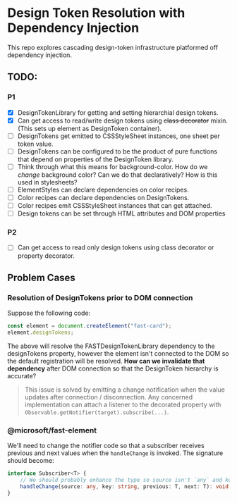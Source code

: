 # Design Token Resolution with Dependency Injection
This repo explores cascading design-token infrastructure platformed off dependency injection.

## TODO:
### P1
- [x] DesignTokenLibrary for getting and setting hierarchial design tokens.
- [x] Can get access to read/write design tokens using ~~class decorator~~ mixin. (This sets up element as DesignToken container).
- [ ] DesignTokens get emitted to CSSStyleSheet instances, one sheet per token value.
- [ ] DesignTokens can be configured to be the product of pure functions that depend on properties of the DesignToken library.
 - [ ] Think through what this means for background-color. How do we *change* background color? Can we do that declaratively? How is this used in stylesheets?
- [ ] ElementStyles can declare dependencies on color recipes.
- [ ] Color recipes can declare dependencies on DesignTokens.
- [ ] Color recipes emit CSSStyleSheet instances that can get attached.
- [ ] Design tokens can be set through HTML attributes and DOM properties

### P2
- [ ] Can get access to read only design tokens using class decorator or property decorator.


## Problem Cases
### Resolution of DesignTokens prior to DOM connection
Suppose the following code:

```js
const element = document.createElement("fast-card");
element.designTokens;
```

The above will resolve the FASTDesignTokenLibrary dependency to the designTokens property, however the element isn't connected to the DOM so the default registration will be resolved.
**How can we invalidate that dependency** after DOM connection so that the DesignToken hierarchy is accurate?

> This issue is solved by emitting a change notification when the value updates after connection / disconnection. Any concerned implementation can attach a listener to
the decorated property with `Observable.getNotifier(target).subscribe(...)`.

### @microsoft/fast-element
We'll need to change the notifier code so that a subscriber receives previous and next values when the `handleChange` is invoked. The signature should become:

```ts
interface Subscriber<T> {
    // We should probably enhance the type so source isn't `any` and key exists in source
    handleChange(source: any, key: string, previous: T, next: T): void; 
}
```